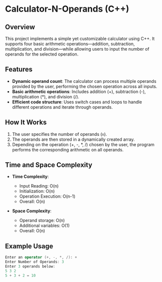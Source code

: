 # Calculator-N-Operands (C++)

## Overview
This project implements a simple yet customizable calculator using C++. It supports four basic arithmetic operations—addition, subtraction, multiplication, and division—while allowing users to input the number of operands for the selected operation.

## Features
- **Dynamic operand count**: The calculator can process multiple operands provided by the user, performing the chosen operation across all inputs.
- **Basic arithmetic operations**: Includes addition (+), subtraction (-), multiplication (*), and division (/).
- **Efficient code structure**: Uses switch cases and loops to handle different operations and iterate through operands.

## How It Works
1. The user specifies the number of operands (`n`).
2. The operands are then stored in a dynamically created array.
3. Depending on the operation (+, -, *, /) chosen by the user, the program performs the corresponding arithmetic on all operands.

## Time and Space Complexity
- **Time Complexity**:  
  - Input Reading: O(n)  
  - Initialization: O(n)  
  - Operation Execution: O(n-1)  
  - Overall: O(n)

- **Space Complexity**:  
  - Operand storage: O(n)  
  - Additional variables: O(1)  
  - Overall: O(n)

## Example Usage
```cpp
Enter an operator (+, -, *, /): +
Enter Number of Operands: 3
Enter 3 operands below:
5 3 2
5 + 3 + 2 = 10
